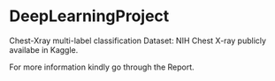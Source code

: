# DeepLearningProject
Chest-Xray multi-label classification 
Dataset: NIH Chest X-ray publicly availabe in Kaggle.

For more information kindly go through the Report.
